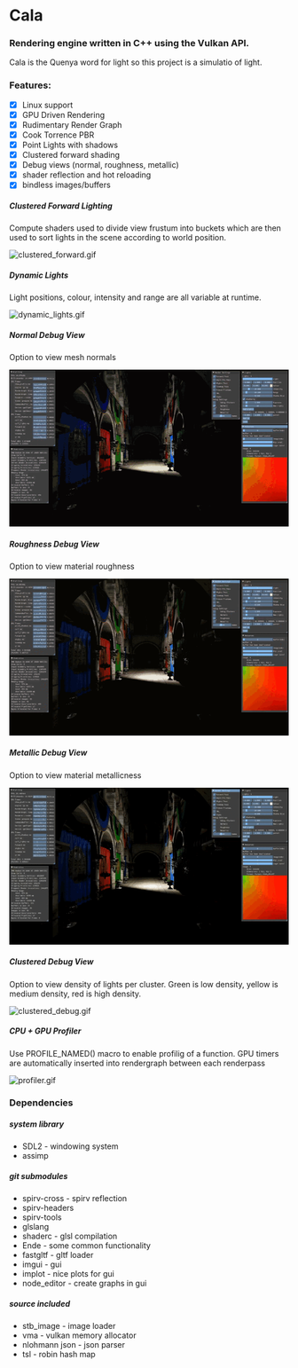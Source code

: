 # Cala

### Rendering engine written in C++ using the Vulkan API.

Cala is the Quenya word for light so this project is a simulatio of light.

### Features:
- [x] Linux support
- [x] GPU Driven Rendering
- [x] Rudimentary Render Graph
- [x] Cook Torrence PBR
- [x] Point Lights with shadows
- [x] Clustered forward shading
- [x] Debug views (normal, roughness, metallic)
- [x] shader reflection and hot reloading
- [x] bindless images/buffers

##### Clustered Forward Lighting
Compute shaders used to divide view frustum into buckets which are then used to sort lights in the scene according to world position.

![clustered_forward.gif](res/gifs/clustered_forward.gif)

##### Dynamic Lights
Light positions, colour, intensity and range are all variable at runtime.

![dynamic_lights.gif](res/gifs/dynamic_lights.gif)

##### Normal Debug View
Option to view mesh normals

![normal_view.gif](res/gifs/normal_view.gif)
##### Roughness Debug View
Option to view material roughness

![roughness_view.gif](res/gifs/roughness_view.gif)
##### Metallic Debug View
Option to view material metallicness

![metallic_view.gif](res/gifs/metallic_view.gif)
##### Clustered Debug View
Option to view density of lights per cluster. Green is low density, yellow is medium density, red is high density. 

![clustered_debug.gif](res/gifs/clustered_debug.gif)

##### CPU + GPU Profiler
Use PROFILE_NAMED() macro to enable profilig of a function. GPU timers are automatically inserted into rendergraph between each renderpass

![profiler.gif](res/gifs/profiler.gif)


### Dependencies
##### system library
- SDL2 - windowing system
- assimp

##### git submodules
- spirv-cross - spirv reflection
- spirv-headers
- spirv-tools
- glslang
- shaderc - glsl compilation
- Ende - some common functionality
- fastgltf - gltf loader
- imgui - gui
- implot - nice plots for gui
- node_editor - create graphs in gui

##### source included
- stb_image - image loader
- vma - vulkan memory allocator
- nlohmann json - json parser
- tsl - robin hash map